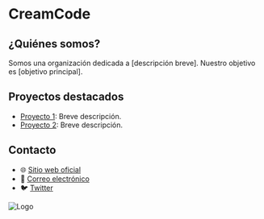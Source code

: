 # CreamCode

## ¿Quiénes somos?
Somos una organización dedicada a [descripción breve]. Nuestro objetivo es [objetivo principal].

## Proyectos destacados
- [Proyecto 1](https://github.com/organizacion/proyecto1): Breve descripción.
- [Proyecto 2](https://github.com/organizacion/proyecto2): Breve descripción.

## Contacto
- 🌐 [Sitio web oficial](https://tusitio.com)
- 📧 [Correo electrónico](mailto:contacto@tusitio.com)
- 🐦 [Twitter](https://twitter.com/tuusuario)

![Logo](https://tusitio.com/logo.png)
